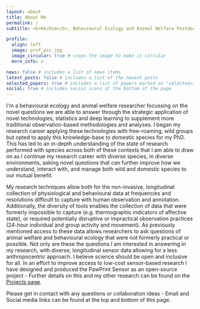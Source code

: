 ```yaml
---
layout: about
title: About Me
permalink: /
subtitle: <b>He/Him</b>, Behavioural Ecology and Animal Welfare Postdoctoral Researcher, <a href='https://ethologysensedotcom.wordpress.com/'>Asher Behaviour Laboratory</a>

profile:
  align: left
  image: prof_pic.jpg
  image_circular: true # crops the image to make it circular
  more_info: >

news: false # includes a list of news items
latest_posts: false # includes a list of the newest posts
selected_papers: true # includes a list of papers marked as "selected={true}"
social: true # includes social icons at the bottom of the page
---
```


I'm a behavioural ecology and animal welfare researcher focussing on the novel questions we are able to answer through the strategic application of novel technologies, statistics and deep learning to supplement more traditional observation-based methodologies and analyses. I began my research career applying these technologies with free-roaming, wild groups but opted to apply this knowledge-base to domestic species for my PhD. This has led to an in-depth understanding of the state of research performed with species across both of these contexts that I am able to draw on as I continue my research career with diverse species, in diverse environments, asking novel questions that can further improve how we understand, interact with, and manage both wild and domestic species to our mutual benefit.

My research techniques allow both for the non-invasive, longitudinal collection of physiological and behavioural data at frequencies and resolutions difficult to capture with human observation and annotation. Additionally, the diversity of tools enables the collection of data that were formerly impossible to capture (e.g. thermographic indicators of affective state), or required potentially disruptive or impractical observation practices (24-hour individual and group activity and movement). As previously mentioned access to these data allows researchers to ask questions of animal welfare and behavioural ecology that were not formerly practical or possible. Not only are these the questions I am interested in answering in my research, with diverse, longitudinal sensor data allowing for a less anthropocentric approach. I believe science should be open and inclusive for all. In an effort to improve access to low-cost sensor-based research I have designed and produced the PawPrint Sensor as an open-source project - Further details on this and my other research can be found on the [Projects page](https://josullivan93.github.io/projects/).

Please get in contact with any questions or collaboration ideas - Email and Social media links can be found at the top and bottom of this page.
